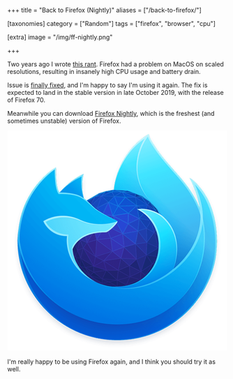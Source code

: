 +++
title = "Back to Firefox (Nightly)"
aliases = ["/back-to-firefox/"]

[taxonomies]
category = ["Random"]
tags = ["firefox", "browser", "cpu"]

[extra]
image = "/img/ff-nightly.png"

+++

Two years ago I wrote [this rant](/blog/firefox-57-cpu-usage-is-insane/). Firefox had a problem on MacOS on scaled resolutions, resulting in insanely high CPU usage and battery drain.

Issue is [finally fixed](https://www.mozilla.org/en-US/firefox/70.0beta/releasenotes/), and I'm happy to say I'm using it again. The fix is expected to land in the stable version in late October 2019, with the release of Firefox 70.

Meanwhile you can download [Firefox Nightly](https://www.mozilla.org/en-US/firefox/channel/desktop/#nightly), which is the freshest (and sometimes unstable) version of Firefox.

[![Firefox Nightly](/img/ff-nightly.png)](https://www.mozilla.org/en-US/firefox/channel/desktop/#nightly)

I'm really happy to be using Firefox again, and I think you should try it as well.
